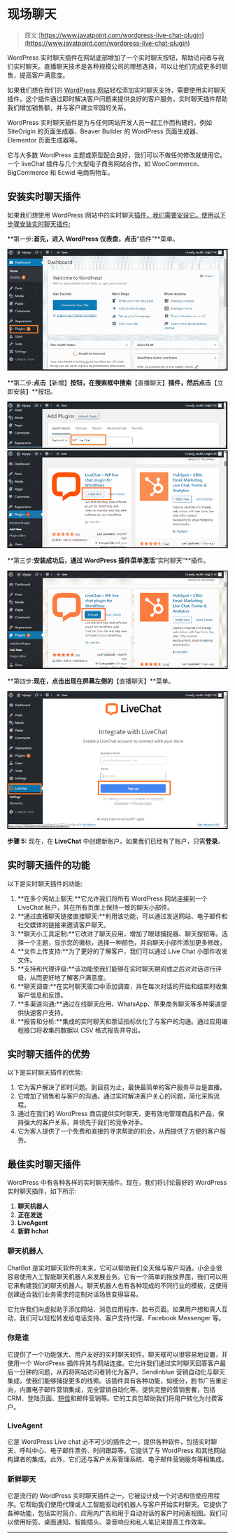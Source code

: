 # 现场聊天

> 原文:[https://www.javatpoint.com/wordpress-live-chat-plugin](https://www.javatpoint.com/wordpress-live-chat-plugin)

WordPress 实时聊天插件在网站底部增加了一个实时聊天按钮，帮助访问者与我们实时聊天。直播聊天技术是各种规模公司的理想选择，可以让他们完成更多的销售，提高客户满意度。

如果我们想在我们的 [WordPress 网站](https://www.javatpoint.com/wordpress-tutorial)轻松添加实时聊天支持，需要使用实时聊天插件。这个插件通过即时解决客户问题来提供良好的客户服务。实时聊天插件帮助我们增加销售额，并与客户建立牢固的关系。

WordPress 实时聊天插件是为与任何网站开发人员一起工作而构建的，例如 SiteOrigin 的页面生成器、Beaver Builder 的 WordPress 页面生成器、Elementor 页面生成器等。

它与大多数 WordPress 主题或原型配合良好，我们可以不做任何修改就使用它。一个 liveChat 插件与几个大型电子商务网站合作，如 WooCommerce、BigCommerce 和 Ecwid 电商购物车。

## 安装实时聊天插件

如果我们想使用 WordPress 网站中的实时聊天[插件，我们需要安装它。使用以下步骤安装实时聊天插件:](https://www.javatpoint.com/wordpress-plugins)

**第一步:**首先，进入 WordPress 仪表盘，点击**“插件”**菜单。

![WordPress Live Chat](img/9ae5f6708b335b55eafd9e224f6582fa.png)

**第二步:**点击**【新增】**按钮，在搜索框中搜索**【直播聊天】**插件，然后点击**【立即安装】**按钮。

![WordPress Live Chat](img/1c3deec10740a59f6aca080bba2a5183.png)
![WordPress Live Chat](img/473edb415ae3ab3070e4cbe866179476.png)

**第三步:**安装成功后，通过 WordPress 插件菜单激活**“实时聊天”**插件。

![WordPress Live Chat](img/2b23e72f90b6713857a542e981c1e26b.png)

**第四步:**现在，点击出现在屏幕左侧的**【直播聊天】**菜单。

![WordPress Live Chat](img/c0d7d498a8a17e486eb1942c7a5f9927.png)

**步骤 5:** 现在，在 **LiveChat** 中创建新账户。如果我们已经有了账户，只需**登录**。

## 实时聊天插件的功能

以下是实时聊天插件的功能:

1.  **在多个网站上聊天:**它允许我们将所有 WordPress 网站连接到一个 LiveChat 帐户，并在所有页面上保持一致的聊天小部件。
2.  **通过直播聊天链接直接聊天:**利用该功能，可以通过发送网站、电子邮件和社交媒体的链接来邀请客户聊天。
3.  **聊天小工具定制:**它改进了聊天应用，增加了眼球捕捉器、聊天按钮等。选择一个主题，显示您的徽标，选择一种颜色，并向聊天小部件添加更多修改。
4.  **文件上传支持:**为了更好的了解客户，我们可以通过 Live Chat 小部件收发文件。
5.  **支持和代理评级:**该功能使我们能够在实时聊天期间或之后对对话进行评级，从而更好地了解客户满意度。
6.  **聊天调查:**在实时聊天窗口中添加调查，并在每次对话的开始和结束时收集客户信息和反馈。
7.  **多渠道沟通:**通过在线聊天应用、WhatsApp、苹果商务聊天等多种渠道提供快速客户支持。
8.  **报告和分析:**集成的实时聊天和票证指标优化了与客户的沟通。通过应用编程接口将收集的数据以 CSV 格式报告并导出。

## 实时聊天插件的优势

以下是实时聊天插件的优势:

1.  它为客户解决了即时问题。到目前为止，最快最简单的客户服务平台是直播。
2.  它增加了销售和与客户的沟通。通过实时解决客户关心的问题，简化采购流程。
3.  通过在我们的 WordPress 商店提供实时聊天，更有效地管理商品和产品，保持强大的客户关系，并领先于我们的竞争对手。
4.  它为客人提供了一个免费和直接的寻求帮助的机会，从而提供了方便的客户服务。

## 最佳实时聊天插件

WordPress 中有各种各样的实时聊天插件。现在，我们将讨论最好的 WordPress 实时聊天插件，如下所示:

1.  **聊天机器人**
2.  **正在发送**
3.  **LiveAgent**
4.  **新鲜 hchat**

### 聊天机器人

ChatBot 是实时聊天软件的未来，它可以帮助我们全天候与客户沟通。小企业很容易使用人工智能聊天机器人来发展业务。它有一个简单的拖放界面，我们可以用它来构建我们的聊天机器人。聊天机器人也有各种现成的不同行业的模板，这使得创建适合我们业务需求的定制对话场景变得容易。

它允许我们向虚拟助手添加网站、消息应用程序、脸书页面。如果用户想和真人互动，我们可以轻松转发给电话支持、客户支持代理、Facebook Messenger 等。

### 你是谁

它提供了一个功能强大、用户友好的实时聊天软件。聊天框可以很容易地设置，并使用一个 WordPress 插件将其与网站连接。它允许我们通过实时聊天回答客户最后一分钟的问题，从而将网站访问者转化为客户。Sendinblue 营销自动化与聊天集成，使我们能够捕捉更多的线索。该插件具有各种功能，如细分，脸书广告重定向，内置电子邮件营销集成，完全营销自动化等。提供完整的营销套餐，包括 CRM、登陆页面、[短信](https://www.javatpoint.com/sms-full-form)和邮件营销等。它的工具包帮助我们将用户转化为付费客户。

### LiveAgent

它是 WordPress Live chat 必不可少的插件之一，提供各种软件，包括实时聊天、呼叫中心、电子邮件票务、时间跟踪等。它提供了与 WordPress 和其他网站构建者的集成。此外，它们还与客户关系管理系统、电子邮件营销服务等相集成。

### 新鲜聊天

它是流行的 WordPress 实时聊天插件之一。它被设计成一个对话和信使应用程序。它帮助我们使用代理或人工智能驱动的机器人与客户开始实时聊天。它提供了各种功能，包括实时简介、应用内广告和用于自动对话的客户时间表视图。我们可以使用标签、桌面通知、智能插头、录音响应和私人笔记来提高工作效率。

* * *